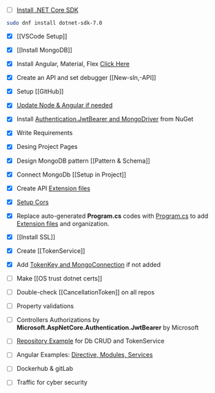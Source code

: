 - [ ] [Install .NET Core SDK](https://learn.microsoft.com/en-us/dotnet/core/install/linux?WT.mc_id=dotnet-35129-website)
```bash
sudo dnf install dotnet-sdk-7.0
```

- [x] [[VSCode Setup]]

- [x] [[Install MongoDB]]

- [x] Install Angular, Material, Flex [Click Here](obsidian://open?vault=Advance%20Class&file=Programming%2FInstall%20and%20Create%20Angular%20Project)

- [x] Create an API and set debugger [[New-sln,-API]]

- [x] Setup [[GitHub]]

- [x] [Update Node & Angular if needed](obsidian://open?vault=Advance%20Class&file=Programming%2FUpdate%20Node%20_%20Angular)

- [x] Install [Authentication.JwtBearer and MongoDriver](https://github.com/mrtabaa/HealthApp/blob/dotnet6/api/api.csproj) from NuGet

- [x] Write Requirements

- [x] Desing Project Pages

- [x] Design MongoDB pattern [[Pattern & Schema]]

- [x] Connect MongoDb [[Setup in Project]]

- [x] Create API [Extension files](https://github.com/mrtabaa/HealthApp/tree/dotnet6/api/Extensions) 

- [x] [Setup Cors](obsidian://open?vault=Advance%20Class&file=Programming%2FCors)

- [x] Replace auto-generated **Program.cs** codes with [Program.cs](https://github.com/mrtabaa/HealthApp/blob/dotnet6/api/Program.cs) to add [Extension files](https://github.com/mrtabaa/HealthApp/tree/dotnet6/api/Extensions) and organization.

- [x] [[Install SSL]]

- [x] Create [[TokenService]]

- [x] Add [TokenKey and MongoConnection](https://github.com/mrtabaa/HealthApp/blob/dotnet6/api/appsettings.Development.json) if not added

- [ ] Make [[OS trust dotnet certs]]

- [ ] Double-check [[CancellationToken]] on all repos

- [ ] Property validations

- [ ] Controllers Authorizations by **Microsoft.AspNetCore.Authentication.JwtBearer** by Microsoft

- [ ] [Repository Example](https://github.com/mrtabaa/HealthApp/blob/dotnet6/api/Repositories/LabsRepository.cs) for Db CRUD and TokenService

- [ ] Angular Examples: [Directive, Modules, Services](https://github.com/mrtabaa/HealthApp/tree/dotnet6/client/src/app)

- [ ] Dockerhub & gitLab

- [ ] Traffic for cyber security
